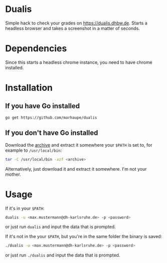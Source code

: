 # Dualis

Simple hack to check your grades on https://dualis.dhbw.de. Starts a headless browser and takes a screenshot in a matter of seconds.

# Dependencies

Since this starts a headless chrome instance, you need to have chrome installed.

# Installation

## If you have Go installed

`go get https://github.com/marhaupe/dualis`

## If you don't have Go installed

Download the [archive](https://github.com/marhaupe/dualis/releases) and extract it somewhere your `$PATH` is set to, for example to `/usr/local/bin`:

```bash
tar -C /usr/local/bin -xzf <archive>
```

Alternatively, just download it and extract it somewhere. I'm not your mother.

# Usage

If it's in your `$PATH`:
```bash
dualis -u <max.mustermann@dh-karlsruhe.de> -p <password>
```
or just run `dualis` and input the data that is prompted.


If it's not in the your `$PATH`, but you're in the same folder the binary is saved:
```bash
./dualis -u <max.mustermann@dh-karlsruhe.de> -p <password>
```
or just run `./dualis` and input the data that is prompted.
